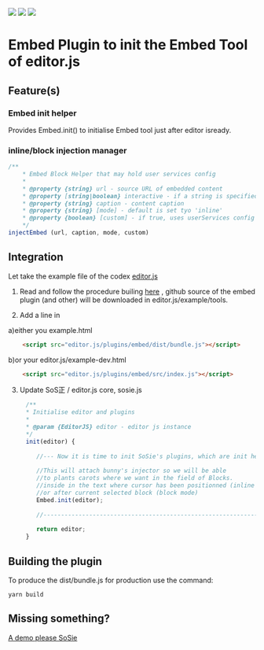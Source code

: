 ![](https://badgen.net/badge/SoS正/Beta/f2a) ![](https://badgen.net/badge/editor.js/v2.0/blue) ![](https://badgen.net/badge/plugin/v2.0/orange) 

# Embed Plugin to init the Embed Tool of editor.js

## Feature(s)

### Embed init helper

Provides Embed.init() to initialise Embed tool just after editor isready.

### inline/block injection manager

```js
/**
    * Embed Block Helper that may hold user services config
    *
    * @property {string} url - source URL of embedded content
    * @property [string|boolean} interactive - if a string is specified, use this for prompt else default if boolean is true. Default is no interactivity
    * @property {string} caption - content caption
    * @property {string} [mode] - default is set tyo 'inline'
    * @property {boolean} [custom] - if true, uses userServices config stored in this Helper
    */
injectEmbed (url, caption, mode, custom) 
```
## Integration

Let take the example file of the codex [editor.js](https://github.com/codex-team/editor.js/tree/next/example)

1) Read and follow the procedure builing [here](https://editorjs.io/core-development) , github source
of the embed plugin (and other) will be downloaded in editor.js/example/tools.

2) Add a line in 

a)either you example.html

```html
    <script src="editor.js/plugins/embed/dist/bundle.js"></script>
```
b)or your editor.js/example-dev.html

```html
    <script src="editor.js/plugins/embed/src/index.js"></script>
```
3) Update SoS正 / editor.js core, sosie.js

```js
     /**
     * Initialise editor and plugins
     * 
     * @param {EditorJS} editor - editor js instance
     */
     init(editor) {
          
        //--- Now it is time to init SoSie's plugins, which are init helper for tools ---
        
        //This will attach bunny's injector so we will be able
        //to plants carots where we want in the field of Blocks.
        //inside in the text where cursor has been positionned (inline mode) 
        //or after current selected block (block mode)
        Embed.init(editor);
        
        //--------------------------------------------------------------------------------
              
        return editor;
     }
```

## Building the plugin

To produce the dist/bundle.js for production use the command: 

```shell
yarn build
```

## Missing something?

[A demo please SoSie](http://sosie.sos-productions.com/)

